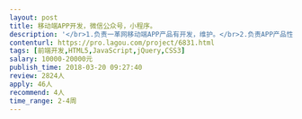 ```yaml
---                
layout: post       
title: 移动端APP开发，微信公众号，小程序。           
description: '</br>1.负责一革网移动端APP产品有开发，维护。</br>2.负责APP产品性能优化，兼容性优化、故障排查</br>3.独立的完成开发.</br>4.根据产品运营反馈，改进产品，提升用户体验</br>'     
contenturl: https://pro.lagou.com/project/6831.html      
tags: [前端开发,HTML5,JavaScript,jQuery,CSS3]            
salary: 10000-20000元          
publish_time: 2018-03-20 09:27:40         
review: 2824人                   
apply: 46人                   
recommend: 4人                   
time_range: 2-4周              
---                 
```

